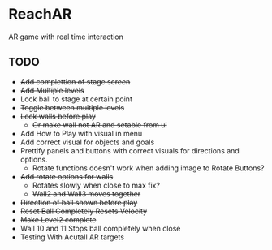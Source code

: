 # ReachAR
AR game with real time interaction

## TODO
* ~~Add complettion of stage screen~~
* ~~Add Multiple levels~~
* Lock ball to stage at certain point
* ~~Toggle between multiple levels~~
* ~~Lock walls before play~~
  * ~~Or make wall not AR and setable from ui~~
* Add How to Play with visual in menu
* Add correct visual for objects and goals
* Prettify panels and buttons with correct visuals for directions and options.
  * Rotate functions doesn't work when adding image to Rotate Buttons?    
* ~~Add rotate options for walls~~
  * Rotates slowly when close to max fix?
  * ~~Wall2 and Wall3 moves together~~
* ~~Direction of ball shown before play~~
* ~~Reset Ball Completely Resets Velocity~~
* ~~Make Level2 complete~~
* Wall 10 and 11 Stops ball completely when close
* Testing With Acutall AR targets 
